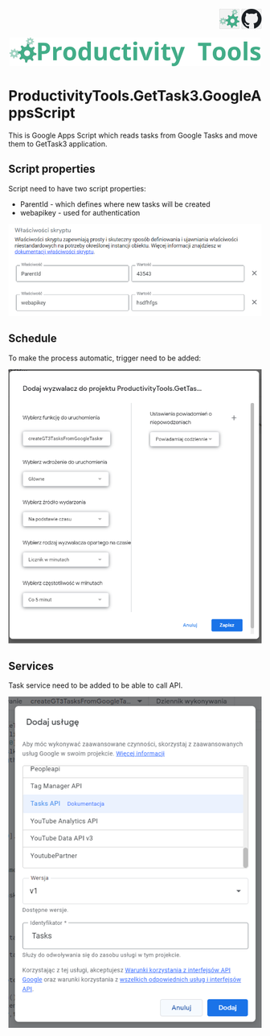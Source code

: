 <!--Category:GAS--> 
 <p align="right">
    <a href="http://productivitytools.tech/"><img src="Images/Header/ProductivityTools_green_40px_2.png" /><a> 
    <a href="https://github.com/ProductivityTools-Tasks3/ProductivityTools.GetTask3.GoogleAppsScript"><img src="Images/Header/Github_border_40px.png" /></a>
</p>
<p align="center">
    <a href="http://productivitytools.top/productivitytools-gettask3-googleappsscript/">
        <img src="Images/Header/LogoTitle_green_500px.png" />
    </a>
</p>

# ProductivityTools.GetTask3.GoogleAppsScript

This is Google Apps Script which reads tasks from Google Tasks and move them to GetTask3 application.

<!--more-->

## Script properties
Script need to have two script properties:

- ParentId - which defines where new tasks will be created
- webapikey - used for authentication

![](Images/2023-02-12-20-04-02.png)

## Schedule

To make the process automatic, trigger need to be added:

 ![](Images/2023-02-12-20-07-28.png)

 ## Services

 Task service need to be added to be able to call API.

 ![](Images/2023-02-12-20-09-20.png)